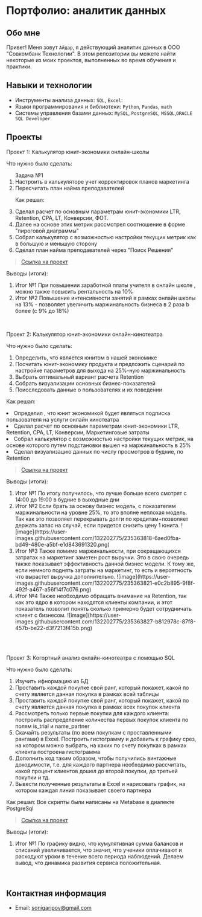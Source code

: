 # Портфолио: аналитик данных

## Обо мне 

Привет! Меня зовут ``Айдар``, я действующий  аналитик данных в ООО "Совкомбанк Технологии". 
В этом репозитории вы можете найти некоторые из моих проектов, выполненных во время обучения и практики.
<br>

## Навыки и технологии
- Инструменты анализа данных: ``SQL``, ``Excel``: 
- Языки программирования и библиотеки: ``Python``, ``Pandas``, ``math`` 
- Системы управления базами данных: ``MySQL``, ``PostgreSQL``, ``MSSQL``,``ORACLE SQL Developer``



## Проекты
<p> Проект 1: Калькулятор юнит-экономики онлайн-школы</p>
<p>Что нужно было сделать:<p>
<ol>
  Задача №1
  <li>Настроить в калькуляторе учет корректировок планов маркетинга</li>
  <li>Пересчитать план найма преподавателей</li>
 

<p>Как решал: 
   <li>Сделал расчет по основным параметрам юнит-экономики LTR, Retention, CPA, LT, Конверсии, ФОТ. </li>
   <li>Далее на основе этих метрик рассмотрел соотношение в форме "пироговой диаграммы"</li>
   <li>Собрал калькулятор с возможностью настройки текущих метрик как в большую и меньшую сторону</li>
    <li>Сделал план найма преподавателей через "Поиск Решения"</li>   
  </ol>


> <a href="https://github.com/GaryMHP/README1.md./blob/main/%D0%94%D0%BE%D0%BC%D0%B0%D1%88%D0%BD%D1%8F%D1%8F_%D1%80%D0%B0%D0%B1%D0%BE%D1%82%D0%B0_%D0%A1%D0%B1%D0%BE%D1%80%D0%BA%D0%B0_%D0%BA%D0%B0%D0%BB%D1%8C%D0%BA%D1%83%D0%BB%D1%8F%D1%82%D0%BE%D1%80%D0%B0_%D1%8E%D0%BD%D0%B8%D1%82_%D1%8D%D0%BA%D0%BE%D0%BD%D0%BE%D0%BC%D0%B8%D0%BA%D0%B8.xlsx    ">Ссылка на проект</a>
  

<p>Выводы (итоги):<p>
<ol>
  <li>Итог №1   При повышении заработной платы учителя в онлайн школе , можно также повысить рентальность на 10%</li>
  <li>Итог №2    Повышение интенсивности занятий в рамках онлайн школы на 13%  - позволяет увеличить маржинальность бизнеса в 2 раза b более (с 9% до 18%) </li>
</ol>
<br> 

<p> Проект 2: Калькулятор юнит-экономики онлайн-кинотеатра</p>
<p>Что нужно было сделать:<p>
<ol>
  <li>Определить, что является юнитом в нашей экономике</li>
  <li>Посчитать юнит-экономику продукта и предложить сценарий по настройке параметров для выхода на 25%-ную маржинальность</li>
  <li>Выбрать оптимальный вариант расчета Retention</li>
  <li>Собрать визуализации основных бизнес-показателей</li>
  <li>Поисследовать данные о пользователях и их поведении</li>
</ol>
<p>Как решал: 
   <li> Определил , что юнит экономикой будет являться подписка пользователя на услуги онлайн кинотеатра </li>
   <li>  Сделал расчет по основным параметрам юнит-экономики LTR, Retention, CPA, LT, Конверсии, Маркетинговые затраты</li>
   <li>Собрал калькулятор с возможностью настройки текущих метрик, на основе которого путем подстановки вышел на маржинальность в 25%</li>
    <li>Сделал визуализацию данных по числу просмотров в будние, по Retention </li>   
  </ol>



> <a href="https://drive.google.com/file/d/1O4XEaPPfV8HD9F8ISifYO-buq840yVLW/view">Ссылка на проект</a>

 
<p>Выводы (итоги):<p>
<ol>
  <li>Итог №1 По итогу получилось, что лучше больше всего смотрят с 14:00 до 19:00 в будние в выходные дни </li>
  <li>Итог №2 Если брать за основу бизнес модель, с показателям маржинальности на уровне 25%, то это вполне неплохая модель. Так как это позволяет перекрывать долги по кредитам+позволяет держать запас на случай, если придется снизить цену 1 юнита. 
![image](https://user-images.githubusercontent.com/132202775/235363818-6aed0fba-bd49-480e-a5bf-e1d843691320.png)
 </li>
  <li>Итог №3 Также помимо маржинальности, при сокращающихся затратах на маркетинг заметен рост выручки. Это в свою очередь также показывает эффективность данной бизнес модели. К тому же, если немного поднять затраты на маркетинг, то есть и вероятность что вырастет выручка дополнительно.
![image](https://user-images.githubusercontent.com/132202775/235363821-e0c2b895-9f8f-492f-a467-a56f14f7c076.png)
 </li>
  <li>Итог №4  Также необходимо обращать внимание на Retention, так как это ядро в котором находятся клиенты компании, и этот показатель позволит понять сколько примерно будет сотрудничать клиент с бизнесом.  
![image](https://user-images.githubusercontent.com/132202775/235363827-b812978c-87f8-457b-be22-d3f7213f415b.png)
 </li>
</ol>
<br> 

<br> 
<p> Проект 3: Когортный анализ онлайн-кинотеатра с помощью SQL</p>
<p>Что нужно было сделать:<p>
<ol>
  <li>Изучить ифнормацию из БД</li>
  <li>Проставить каждой покупке свой ранг, который покажет, какой по счету является данная покупка в рамках всей таблицы</li>
  <li>Проставить каждой покупке свой ранг, который покажет, какой по счету является данная покупка в рамках всех покупок клиента</li>
  <li>Рассмотреть только первые покупки для каждого клиента: построить распределение количества первых покупок клиента по полям is_trial и name_partner </li>
  <li>Скачайть результаты (по всем покупкам с проставленными рангами) в Excel. Построить гистограмму и добавить к графику срез, на котором можно выбрать, на каких по счету покупках в рамках клиента построена гистограмма</li>
  <li>Дополнить код таким образом, чтобы получились винтажные доходимости, т.е. для каждого партнера необходимо рассчитать, какой процент клиентов дошел до второй покупки, до третьей покупки и тд.</li>
  <li>Вывести полученные результаты в Excel и нарисовать график, на котором каждая линия показывает своего партнера</li>
</ol>

<p>Как решал: Все скрипты были написаны на Metabase в диалекте PostgreSql  <p>
  
> <a href="[https://drive.google.com/drive/folders/1wdD-mfSeIsHWgrMLJz8Tv_ClAuP_EAOQ?usp=sharing](https://drive.google.com/drive/folders/1CVUz_CBS-yH6S5rT302t2m2iNVWzNA0Q)">Ссылка на проект</a>

  <p>Выводы (итоги):<p>
<ol>
  <li>Итог №1 По графику видно, что кумулятивная сумма балансов и списаний увеличивается, что значит, что ученики оплачивают и расходуют уроки в течение всего периода наблюдений. Делаем вывод, что динамика развития сервиса положительная.</li>
</ol>

<br> 

## Контактная информация
- Email: sonigaripov@gmail.com

